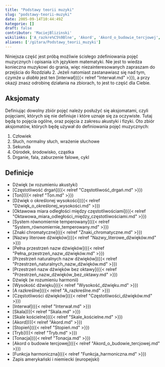 ```yaml
---
title: "Podstawy teorii muzyki"
slug: "podstawy-teorii-muzyki"
date: 2005-09-14T10:44:49Z
kategorie: []
draft: false
contributor: 'MaciejBlizinski'
wikilinks: ['A_razkre%C5%9Blne', 'Akord', 'Akord_o_budowie_tercjowej', 'Cz%C4%99stotliwo%C5%9B%C4%87_drga%C5%84', 'Cz%C4%99stotliwo%C5%9Bci_d%C5%BAwi%C4%99k%C3%B3w', 'D%C5%BAwi%C4%99k_(w_rozumieniu_akustyki)', 'D%C5%BAwi%C4%99k_(w_rozumieniu_harmonii)', 'D%C5%BAwi%C4%99k_o_okre%C5%9Blonej_wysoko%C5%9Bci', 'Funkcja_harmoniczna', 'Interwa%C5%82', 'Nazwy_literowe_d%C5%BAwi%C4%99k%C3%B3w', 'Oktawowa_miara_odleg%C5%82o%C5%9Bci_mi%C4%99dzy_cz%C4%99stotliwo%C5%9Bciami', 'Pe%C5%82na_przestrze%C5%84_nazw_d%C5%BAwi%C4%99k%C3%B3w', 'Przestrze%C5%84_naturalnych_nazw_d%C5%BAwi%C4%99k%C3%B3w', 'Przestrze%C5%84_nazw_d%C5%BAwi%C4%99k%C3%B3w_bez_oktawy', 'Skala', 'Skale_ko%C5%9Bcielne', 'Stopie%C5%84', 'System_r%C3%B3wnomiernie_temperowany', 'Ton', 'Tonacja', 'Tryb', 'Wysoko%C5%9B%C4%87_d%C5%BAwi%C4%99ku', 'Zapis_ameryka%C5%84ski_i_niemiecki_(europejski)', 'Znaki_chromatyczne', 'interwa%C5%82']
aliases: ['/gitara/Podstawy_teorii_muzyki']
---
```

Niniejsza część jest próbą możliwie ścisłego zdefiniowania pojęć
muzycznych i opisania ich językiem matematyki. Nie jest to wiedza
konieczna muzykowi do grania, więc niezainteresowanych zapraszam do
przejścia do Rozdziału 2. Jeżeli natomiast zastanawiasz się nad tym,
czymże *u diabła* jest ten [interwał]({{< relref "Interwał.md" >}}), a przy
okazji znasz odrobinę działania na zbiorach, to jest to część dla
Ciebie.

## Aksjomaty

Definiując dowolny zbiór pojęć należy posłużyć się aksjomatami, czyli
pojęciami, których się nie definiuje i które uznaje się za oczywiste.
Tutaj będą to pojęcia ogólne, oraz pojęcia z zakresu akustyki i fizyki.
Oto zbiór aksjomatów, których będę używał do definiowania pojęć
muzycznych:

1.  Człowiek
2.  Słuch, normalny słuch, wrażenie słuchowe
3.  Sekunda
4.  Ośrodek, środowisko, cząstka
5.  Drganie, fala, zaburzenie falowe, cykl

## Definicje

  - Dźwięk (w rozumieniu
    akustyki)<!-- link nie odnosił się do niczego: 'Podstawy teorii muzyki' ('content/Podstawy_teorii_muzyki.md') links to 'Dźwięk_\\(w_rozumieniu_akustyki\\)' ('content/Dźwięk_\\(w_rozumieniu_akustyki\\).md') and that does not exist -->
  - [Częstotliwość drgań]({{< relref "Częstotliwość_drgań.md" >}})
  - [Ton]({{< relref "Ton.md" >}})
  - [Dźwięk o określonej
    wysokości]({{< relref "Dźwięk_o_określonej_wysokości.md" >}})
  - [Oktawowa miara odległości między
    częstotliwościami]({{< relref "Oktawowa_miara_odległości_między_częstotliwościami.md" >}})
  - [System równomiernie
    temperowany]({{< relref "System_równomiernie_temperowany.md" >}})
  - [Znaki chromatyczne]({{< relref "Znaki_chromatyczne.md" >}})
  - [Nazwy literowe dźwięków]({{< relref "Nazwy_literowe_dźwięków.md" >}})
  - [Pełna przestrzeń nazw
    dźwięków]({{< relref "Pełna_przestrzeń_nazw_dźwięków.md" >}})
  - [Przestrzeń naturalnych nazw
    dźwięków]({{< relref "Przestrzeń_naturalnych_nazw_dźwięków.md" >}})
  - [Przestrzeń nazw dźwięków bez
    oktawy]({{< relref "Przestrzeń_nazw_dźwięków_bez_oktawy.md" >}})
  - Dźwięk (w rozumieniu
    harmonii)<!-- link nie odnosił się do niczego: 'Podstawy teorii muzyki' ('content/Podstawy_teorii_muzyki.md') links to 'Dźwięk_\\(w_rozumieniu_harmonii\\)' ('content/Dźwięk_\\(w_rozumieniu_harmonii\\).md') and that does not exist -->
  - [Wysokość dźwięku]({{< relref "Wysokość_dźwięku.md" >}})
  - [A razkreślne]({{< relref "A_razkreślne.md" >}})
  - [Częstotliwości dźwięków]({{< relref "Częstotliwości_dźwięków.md" >}})
  - [Interwał]({{< relref "Interwał.md" >}})
  - [Skala]({{< relref "Skala.md" >}})
  - [Skale kościelne]({{< relref "Skale_kościelne.md" >}})
  - [Akord]({{< relref "Akord.md" >}})
  - [Stopień]({{< relref "Stopień.md" >}})
  - [Tryb]({{< relref "Tryb.md" >}})
  - [Tonacja]({{< relref "Tonacja.md" >}})
  - [Akord o budowie tercjowej]({{< relref "Akord_o_budowie_tercjowej.md" >}})
  - [Funkcja harmoniczna]({{< relref "Funkcja_harmoniczna.md" >}})
  - Zapis amerykański i niemiecki
    (europejski)<!-- link nie odnosił się do niczego: 'Podstawy teorii muzyki' ('content/Podstawy_teorii_muzyki.md') links to 'Zapis_amerykański_i_niemiecki_\\(europejski\\)' ('content/Zapis_amerykański_i_niemiecki_\\(europejski\\).md') and that does not exist -->
